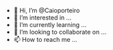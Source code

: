 - 👋 Hi, I’m @Caioporteiro
- 👀 I’m interested in ...
- 🌱 I’m currently learning ...
- 💞️ I’m looking to collaborate on ...
- 📫 How to reach me ...

<!---
Caioporteiro/Caioporteiro is a ✨ special ✨ repository because its `README.md` (this file) appears on your GitHub profile.
You can click the Preview link to take a look at your changes.
--->
